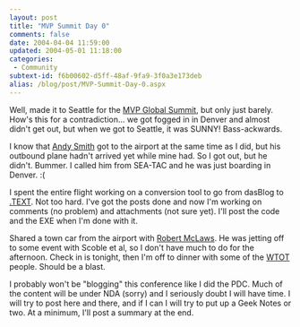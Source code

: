 ```yaml
---
layout: post
title: "MVP Summit Day 0"
comments: false
date: 2004-04-04 11:59:00
updated: 2004-05-01 11:18:00
categories:
 - Community
subtext-id: f6b00602-d5ff-48af-9fa9-3f0a3e173deb
alias: /blog/post/MVP-Summit-Day-0.aspx
---
```



Well, made it to Seattle for the [MVP Global Summit](http://www.eweek.com/article2/0,1759,1560964,00.asp), but only just barely. How's this for a contradiction... we got fogged in in Denver and almost didn't get out, but when we got to Seattle, it was SUNNY! Bass-ackwards. 

I know that [Andy Smith](http://weblogs.asp.net/asmith/) got to the airport at the same time as I did, but his outbound plane hadn't arrived yet while mine had. So I got out, but he didn't. Bummer. I called him from SEA-TAC and he was just boarding in Denver. :( 

I spent the entire flight working on a conversion tool to go from dasBlog to [.TEXT](http://www.gotdotnet.com/Community/Workspaces/Workspace.aspx?id=e99fccb3-1a8c-42b5-90ee-348f6b77c407). Not too hard. I've got the posts done and now I'm working on comments (no problem) and attachments (not sure yet). I'll post the code and the EXE when I'm done with it. 

Shared a town car from the airport with [Robert McLaws](http://www.google.com/search?sourceid=navclient&ie=UTF-8&oe=UTF-8&q=Robert+McLaws). He was jetting off to some event with Scoble et al, so I don't have much to do for the afternoon. Check in is tonight, then I'm off to dinner with some of the [WTOT](http://groups.yahoo.com/group/win_tech_off_topic/) people. Should be a blast. 

I probably won't be "blogging" this conference like I did the PDC. Much of the content will be under NDA (sorry) and I seriously doubt I will have time. I will try to post here and there, and if I can I will try to put up a Geek Notes or two. At a minimum, I'll post a summary at the end. 
